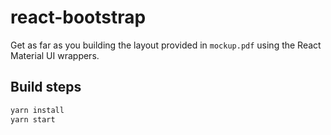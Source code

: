# react-bootstrap

Get as far as you building the layout provided in `mockup.pdf` using the React
Material UI wrappers.

## Build steps

```bash
yarn install
yarn start
```
